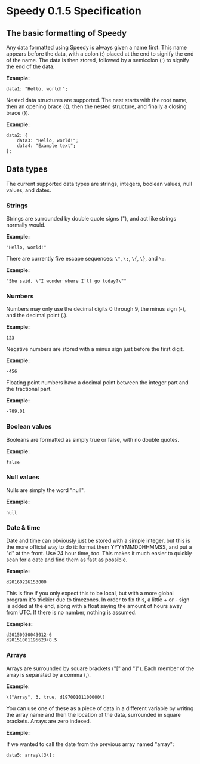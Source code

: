 # Speedy 0.1.5 Specification

## The basic formatting of Speedy

Any data formatted using Speedy is always given a name first. This name appears before the data, with a colon (:) placed at the end to signify the end of the name. The data is then stored, followed by a semicolon (;) to signify the end of the data.

**Example:**

    data1: "Hello, world!";

Nested data structures are supported. The nest starts with the root name, then an opening brace ({), then the nested structure, and finally a closing brace (}).

**Example:**

    data2: {
        data3: "Hello, world!";
        data4: "Example text";
    };

## Data types

The current supported data types are strings, integers, boolean values, null values, and dates.

### Strings

Strings are surrounded by double quote signs ("), and act like strings normally would.

**Example:**

    "Hello, world!"

There are currently five escape sequences: `\"`, `\;`, `\{`, `\}`, and `\:`.

**Example:**

    "She said, \"I wonder where I'll go today?\""

### Numbers

Numbers may only use the decimal digits 0 through 9, the minus sign (-), and the decimal point (.).

**Example:**

    123

Negative numbers are stored with a minus sign just before the first digit.

**Example:**

    -456

Floating point numbers have a decimal point between the integer part and the fractional part.

**Example:**

    -789.01

### Boolean values

Booleans are formatted as simply true or false, with no double quotes.

**Example:**

    false

### Null values

Nulls are simply the word "null".

**Example:**

    null

### Date & time

Date and time can obviously just be stored with a simple integer, but this is the more official way to do it: format them YYYYMMDDHHMMSS, and put a "d" at the front. Use 24 hour time, too. This makes it much easier to quickly scan for a date and find them as fast as possible.

**Example:**

    d20160226153000
    
This is fine if you only expect this to be local, but with a more global program it's trickier due to timezones. In order to fix this, a little + or - sign is added at the end, along with a float saying the amount of hours away from UTC. If there is no number, nothing is assumed.

**Examples:**

    d20150930043012-6
    d20151001195623+8.5

### Arrays

Arrays are surrounded by square brackets ("\[" and "\]"). Each member of the array is separated by a comma (,).

**Example**:

	\["Array", 3, true, d19700101100000\]

You can use one of these as a piece of data in a different variable by writing the array name and then the location of the data, surrounded in square brackets. Arrays are zero indexed.

**Example:**

If we wanted to call the date from the previous array named "array":

	data5: array\[3\];
